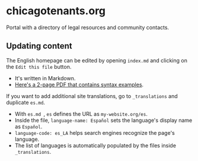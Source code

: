 # chicagotenants.org

Portal with a directory of legal resources and community contacts.

## Updating content

The English homepage can be edited by opening `index.md` and clicking on the `Edit this file` button.
- It's written in Markdown.
- [Here's a 2-page PDF that contains syntax examples](https://guides.github.com/pdfs/markdown-cheatsheet-online.pdf). 

If you want to add additional site translations, go to `_translations` and duplicate `es.md`.
- With `es.md `, `es` defines the URL as `my-website.org/es`.
- Inside the file, `language-name: Español` sets the language's display name as `Español`.
- `language-code: es_LA` helps search engines recognize the page's language.
- The list of languages is automatically populated by the files inside  `_translations`.
